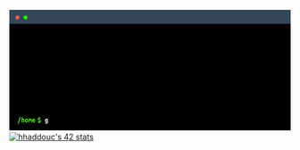 ![](https://github.com/GowthertG/GowthertG/blob/main/terminal.gif)
<a href="https://github.com/oakoudad/badge42"><img src="https://badge.mediaplus.ma/greenbinary/hhaddouc" alt="hhaddouc's 42 stats" /></a>

